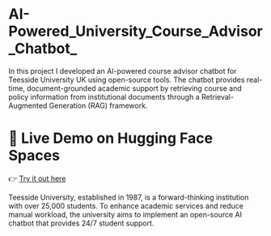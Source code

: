 # AI-Powered_University_Course_Advisor_Chatbot_
In this project I developed an AI-powered course advisor chatbot for Teesside University UK using open-source tools. The chatbot provides real-time, document-grounded academic support by retrieving course and policy information from institutional documents through a Retrieval-Augmented Generation (RAG) framework.

# 🚀 Live Demo on Hugging Face Spaces
👉 [Try it out here](https://huggingface.co/spaces/vnwobodo/vnwobodo-demo)


Teesside University, established in 1987, is a forward-thinking institution with over 25,000
students. To enhance academic services and reduce manual workload, the university aims
to implement an open-source AI chatbot that provides 24/7 student support.
